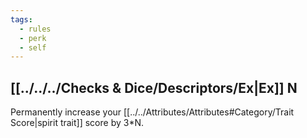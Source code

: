 ```yaml
---
tags:
  - rules
  - perk
  - self
---
```

## [[../../../Checks & Dice/Descriptors/Ex|Ex]] N
Permanently increase your [[../../Attributes/Attributes#Category/Trait Score|spirit trait]] score by 3*N.